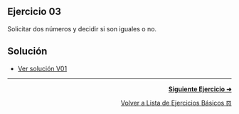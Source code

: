 ## Ejercicio 03
Solicitar dos números y decidir si son iguales o no.

## Solución
* [Ver solución V01](https://github.com/enriqueabsurdum/TIDS02/blob/master/src/ejercicios/basicos/E003/V01/EB003_V01.java)

***
<div align="right">

[**Siguiente Ejercicio ➜**](https://github.com/enriqueabsurdum/TIDS02/blob/master/ejercicios-basicos/src/004/004.md)
</div>  

<div align="right">

[Volver a Lista de Ejercicios Básicos 𝌖](https://github.com/enriqueabsurdum/TIDS02/blob/master/src/ejercicios/basicos/ejercicios-basicos.md)
</div> 
